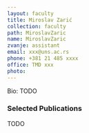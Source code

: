 ```yaml
---
layout: faculty
title: Miroslav Zarić
collection: faculty
path: MiroslavZaric
name: MiroslavZaric
zvanje: assistant
email: xxx@uns.ac.rs
phone: +381 21 485 xxxx
office: TMD xxx
photo: 
---
```


Bio: TODO

### Selected Publications

TODO
